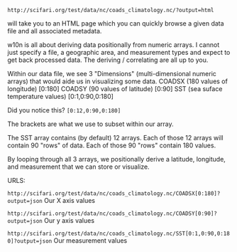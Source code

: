 
``` http://scifari.org/test/data/nc/coads_climatology.nc/?output=html ```

will take you to an HTML page which you can quickly browse a given data file and all associated metadata.

w10n is all about deriving data positionally from numeric arrays. I cannot just specify a file, a geographic area, and measurement types and expect to get back processed data. The deriving / correlating are all up to you.

Within our data file, we see 3 "Dimensions" (multi-dimensional numeric arrays) that would aide us in visualizing some data.
COADSX (180 values of longitude) [0:180]
COADSY (90 values of latitude) [0:90]
SST (sea suface temperature values) [0:1,0:90,0:180]

Did you notice this?
```[0:12,0:90,0:180]```

The brackets are what we use to subset within our array.

The SST array contains (by default) 12 arrays. Each of those 12 arrays will contain 90 "rows" of data. Each of those 90 "rows" contain 180 values.

By looping through all 3 arrays, we positionally derive a latitude, longitude, and measurement that we can store or visualize.

URLS: 

```http://scifari.org/test/data/nc/coads_climatology.nc/COADSX[0:180]?output=json``` Our X axis values

```http://scifari.org/test/data/nc/coads_climatology.nc/COADSY[0:90]?output=json``` Our y axis values

```http://scifari.org/test/data/nc/coads_climatology.nc/SST[0:1,0:90,0:180]?output=json``` Our measurement values
